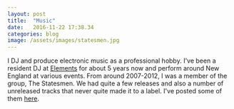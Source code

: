 ```yaml
---
layout: post
title:  "Music"
date:   2016-11-22 17:38.34
categories: blog
image: /assets/images/statesmen.jpg
---
```


I DJ and produce electronic music as a professional hobby. I've been a resident DJ at
[Elements](http://elements-dnb.com) for about 5 years now and perform around New England at various events. From around 2007-2012, I was a member of the group,
The Statesmen. We had quite a few releases and also a number of unreleased tracks
that never quite made it to a label. I've posted some of them [here](/music/).
